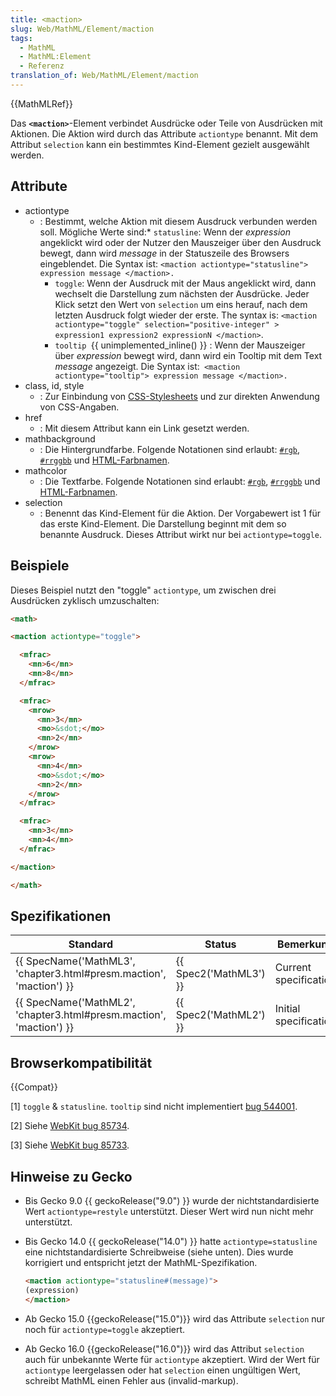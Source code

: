 ```yaml
---
title: <maction>
slug: Web/MathML/Element/maction
tags:
  - MathML
  - MathML:Element
  - Referenz
translation_of: Web/MathML/Element/maction
---
```

{{MathMLRef}}

Das **`<maction>`**-Element verbindet Ausdrücke oder Teile von Ausdrücken mit Aktionen. Die Aktion wird durch das Attribute `actiontype` benannt. Mit dem Attribut `selection` kann ein bestimmtes Kind-Element gezielt ausgewählt werden.

## Attribute

- actiontype
  - : Bestimmt, welche Aktion mit diesem Ausdruck verbunden werden soll. Mögliche Werte sind:\* `statusline`: Wenn der _expression_ angeklickt wird oder der Nutzer den Mauszeiger über den Ausdruck bewegt, dann wird _message_ in der Statuszeile des Browsers eingeblendet. Die Syntax ist: `<maction actiontype="statusline"> expression message </maction>.`
    - `toggle`: Wenn der Ausdruck mit der Maus angeklickt wird, dann wechselt die Darstellung zum nächsten der Ausdrücke. Jeder Klick setzt den Wert von `selection` um eins herauf, nach dem letzten Ausdruck folgt wieder der erste.
      The syntax is: `<maction actiontype="toggle" selection="positive-integer" > expression1 expression2 expressionN </maction>`.
    - `tooltip `{{ unimplemented_inline() }} : Wenn der Mauszeiger über _expression_ bewegt wird, dann wird ein Tooltip mit dem Text _message_ angezeigt.
      Die Syntax ist:` <maction actiontype="tooltip"> expression message </maction>.`
- class, id, style
  - : Zur Einbindung von [CSS-Stylesheets](/de/docs/Web/CSS) und zur direkten Anwendung von CSS-Angaben.
- href
  - : Mit diesem Attribut kann ein Link gesetzt werden.
- mathbackground
  - : Die Hintergrundfarbe. Folgende Notationen sind erlaubt: [`#rgb`](https://developer.mozilla.org/de/docs/Web/CSS/Farben#rgb%28%29), [`#rrggbb`](https://developer.mozilla.org/de/docs/Web/CSS/Farben#rgb%28%29) und [HTML-Farbnamen](/de/docs/Web/CSS/Farben#Werte).
- mathcolor
  - : Die Textfarbe. Folgende Notationen sind erlaubt: [`#rgb`](https://developer.mozilla.org/de/docs/Web/CSS/Farben#rgb%28%29), [`#rrggbb`](https://developer.mozilla.org/de/docs/Web/CSS/Farben#rgb%28%29) und [HTML-Farbnamen](/de/docs/Web/CSS/Farben#Werte).
- selection
  - : Benennt das Kind-Element für die Aktion. Der Vorgabewert ist 1 für das erste Kind-Element. Die Darstellung beginnt mit dem so benannte Ausdruck. Dieses Attribut wirkt nur bei `actiontype=toggle`.

## Beispiele

Dieses Beispiel nutzt den "toggle" `actiontype`, um zwischen drei Ausdrücken zyklisch umzuschalten:

```html
<math>

<maction actiontype="toggle">

  <mfrac>
    <mn>6</mn>
    <mn>8</mn>
  </mfrac>

  <mfrac>
    <mrow>
      <mn>3</mn>
      <mo>&sdot;</mo>
      <mn>2</mn>
    </mrow>
    <mrow>
      <mn>4</mn>
      <mo>&sdot;</mo>
      <mn>2</mn>
    </mrow>
  </mfrac>

  <mfrac>
    <mn>3</mn>
    <mn>4</mn>
  </mfrac>

</maction>

</math>
```

## Spezifikationen

| Standard                                                                                 | Status                       | Bemerkung             |
| ---------------------------------------------------------------------------------------- | ---------------------------- | --------------------- |
| {{ SpecName('MathML3', 'chapter3.html#presm.maction', 'maction') }} | {{ Spec2('MathML3') }} | Current specification |
| {{ SpecName('MathML2', 'chapter3.html#presm.maction', 'maction') }} | {{ Spec2('MathML2') }} | Initial specification |

## Browserkompatibilität

{{Compat}}

\[1] `toggle` & `statusline`. `tooltip` sind nicht implementiert [bug 544001](https://bugzilla.mozilla.org/show_bug.cgi?id=544001).

\[2] Siehe [WebKit bug 85734](https://bugs.webkit.org/show_bug.cgi?id=85734).

\[3] Siehe [WebKit bug 85733](https://bugs.webkit.org/show_bug.cgi?id=85733).

## Hinweise zu Gecko

- Bis Gecko 9.0 {{ geckoRelease("9.0") }} wurde der nichtstandardisierte Wert `actiontype=restyle` unterstützt. Dieser Wert wird nun nicht mehr unterstützt.
- Bis Gecko 14.0 {{ geckoRelease("14.0") }} hatte `actiontype=statusline` eine nichtstandardisierte Schreibweise (siehe unten). Dies wurde korrigiert und entspricht jetzt der MathML-Spezifikation.

  ```html
  <maction actiontype="statusline#(message)">
  (expression)
  </maction>
  ```

- Ab Gecko 15.0 {{geckoRelease("15.0")}} wird das Attribute `selection` nur noch für `actiontype=toggle` akzeptiert.
- Ab Gecko 16.0 {{geckoRelease("16.0")}} wird das Attribut `selection` auch für unbekannte Werte für `actiontype` akzeptiert. Wird der Wert für `actiontype` leergelassen oder hat `selection` einen ungültigen Wert, schreibt MathML einen Fehler aus (invalid-markup).
